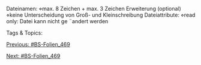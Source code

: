 Dateinamen:
⋄max. 8 Zeichen + max. 3 Zeichen Erweiterung (optional)
⋄keine Unterscheidung von Groß- und Kleinschreibung
Dateiattribute:
⋄read only: Datei kann nicht ge ¨andert werden

   Tags & Topics:
   

[Previous: #BS-Folien_469](BS-Folien_469.md)

[Next: #BS-Folien_469](BS-Folien_469.md)